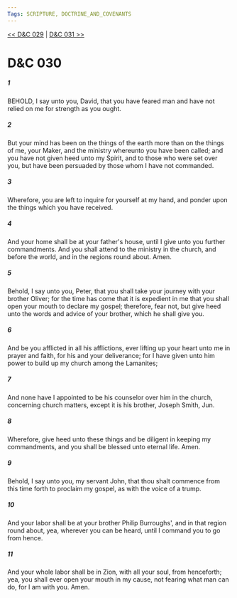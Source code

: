```yaml
---
Tags: SCRIPTURE, DOCTRINE_AND_COVENANTS
---
```


[<< D&C 029](DOCTRINE_AND_COVENANTS/D&C_029.md) | [D&C 031 >>](DOCTRINE_AND_COVENANTS/D&C_031.md)

# D&C 030

##### 1
 BEHOLD, I say unto you, David, that you have feared man and have not relied on me for strength as you ought.
##### 2
 But your mind has been on the things of the earth more than on the things of me, your Maker, and the ministry whereunto you have been called; and you have not given heed unto my Spirit, and to those who were set over you, but have been persuaded by those whom I have not commanded.
##### 3
 Wherefore, you are left to inquire for yourself at my hand, and ponder upon the things which you have received.
##### 4
 And your home shall be at your father's house, until I give unto you further commandments. And you shall attend to the ministry in the church, and before the world, and in the regions round about. Amen.
##### 5
 Behold, I say unto you, Peter, that you shall take your journey with your brother Oliver; for the time has come that it is expedient in me that you shall open your mouth to declare my gospel; therefore, fear not, but give heed unto the words and advice of your brother, which he shall give you.
##### 6
 And be you afflicted in all his afflictions, ever lifting up your heart unto me in prayer and faith, for his and your deliverance; for I have given unto him power to build up my church among the Lamanites;
##### 7
 And none have I appointed to be his counselor over him in the church, concerning church matters, except it is his brother, Joseph Smith, Jun.
##### 8
 Wherefore, give heed unto these things and be diligent in keeping my commandments, and you shall be blessed unto eternal life. Amen.
##### 9
 Behold, I say unto you, my servant John, that thou shalt commence from this time forth to proclaim my gospel, as with the voice of a trump.
##### 10
 And your labor shall be at your brother Philip Burroughs', and in that region round about, yea, wherever you can be heard, until I command you to go from hence.
##### 11
 And your whole labor shall be in Zion, with all your soul, from henceforth; yea, you shall ever open your mouth in my cause, not fearing what man can do, for I am with you. Amen.
